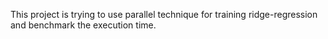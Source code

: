 This project is trying to use parallel technique for training ridge-regression and benchmark the execution time.